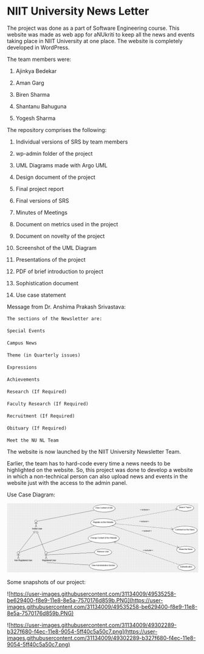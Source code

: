 # NIIT University News Letter

The project was done as a part of Software Engineering course. This website was made as web app for aNUkriti to keep all the news and events taking place in NIIT University at one place. The website is completely developed in WordPress.

The team members were:

1. Ajinkya Bedekar

2. Aman Garg

3. Biren Sharma

4. Shantanu Bahuguna

5. Yogesh Sharma

The repository comprises the following:

1. Individual versions of SRS by team members

2. wp-admin folder of the project

3. UML Diagrams made with Argo UML

4. Design document of the project

5. Final project report

6. Final versions of SRS

7. Minutes of Meetings

8. Document on metrics used in the project

9. Document on novelty of the project

10. Screenshot of the UML Diagram

11. Presentations of the project

12. PDF of brief introduction to project

13. Sophistication document

14. Use case statement

Message from Dr. Anshima Prakash Srivastava:

    The sections of the Newsletter are:

    Special Events

    Campus News

    Theme (in Quarterly issues)

    Expressions

    Achievements

    Research (If Required)

    Faculty Research (If Required)

    Recruitment (If Required)

    Obituary (If Required)

    Meet the NU NL Team

The website is now launched by the NIIT University Newsletter Team.

Earlier, the team has to hard-code every time a news needs to be highlighted on the website. So, this project was done to develop a website in which a non-technical person can also upload news and events in the website just with the access to the admin panel.

Use Case Diagram:

![Screenshot.png](Screenshot.png)

Some snapshots of our project:

![https://user-images.githubusercontent.com/31134009/49535258-be629400-f8e9-11e8-8e5a-7570176d859b.PNG](https://user-images.githubusercontent.com/31134009/49535258-be629400-f8e9-11e8-8e5a-7570176d859b.PNG)


![https://user-images.githubusercontent.com/31134009/49302289-b327f680-f4ec-11e8-9054-5ff40c5a50c7.png](https://user-images.githubusercontent.com/31134009/49302289-b327f680-f4ec-11e8-9054-5ff40c5a50c7.png)